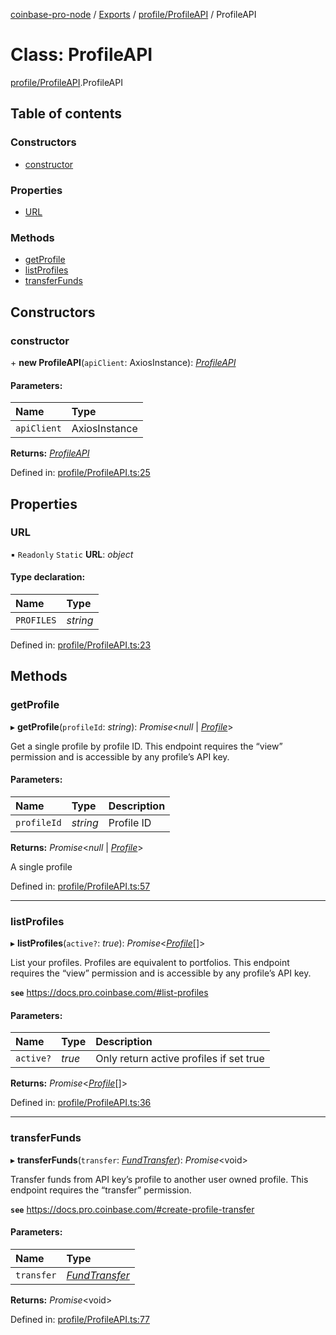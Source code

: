 [coinbase-pro-node](../README.md) / [Exports](../modules.md) / [profile/ProfileAPI](../modules/profile_profileapi.md) / ProfileAPI

# Class: ProfileAPI

[profile/ProfileAPI](../modules/profile_profileapi.md).ProfileAPI

## Table of contents

### Constructors

- [constructor](profile_profileapi.profileapi.md#constructor)

### Properties

- [URL](profile_profileapi.profileapi.md#url)

### Methods

- [getProfile](profile_profileapi.profileapi.md#getprofile)
- [listProfiles](profile_profileapi.profileapi.md#listprofiles)
- [transferFunds](profile_profileapi.profileapi.md#transferfunds)

## Constructors

### constructor

\+ **new ProfileAPI**(`apiClient`: AxiosInstance): [_ProfileAPI_](profile_profileapi.profileapi.md)

#### Parameters:

| Name        | Type          |
| :---------- | :------------ |
| `apiClient` | AxiosInstance |

**Returns:** [_ProfileAPI_](profile_profileapi.profileapi.md)

Defined in: [profile/ProfileAPI.ts:25](https://github.com/bennycode/coinbase-pro-node/blob/845b71d/src/profile/ProfileAPI.ts#L25)

## Properties

### URL

▪ `Readonly` `Static` **URL**: _object_

#### Type declaration:

| Name       | Type     |
| :--------- | :------- |
| `PROFILES` | _string_ |

Defined in: [profile/ProfileAPI.ts:23](https://github.com/bennycode/coinbase-pro-node/blob/845b71d/src/profile/ProfileAPI.ts#L23)

## Methods

### getProfile

▸ **getProfile**(`profileId`: _string_): _Promise_<_null_ \| [_Profile_](../interfaces/profile_profileapi.profile.md)\>

Get a single profile by profile ID. This endpoint requires the “view” permission and is accessible by any profile’s API key.

#### Parameters:

| Name        | Type     | Description |
| :---------- | :------- | :---------- |
| `profileId` | _string_ | Profile ID  |

**Returns:** _Promise_<_null_ \| [_Profile_](../interfaces/profile_profileapi.profile.md)\>

A single profile

Defined in: [profile/ProfileAPI.ts:57](https://github.com/bennycode/coinbase-pro-node/blob/845b71d/src/profile/ProfileAPI.ts#L57)

---

### listProfiles

▸ **listProfiles**(`active?`: _true_): _Promise_<[_Profile_](../interfaces/profile_profileapi.profile.md)[]\>

List your profiles. Profiles are equivalent to portfolios. This endpoint requires the “view” permission and is accessible by any profile’s API key.

**`see`** https://docs.pro.coinbase.com/#list-profiles

#### Parameters:

| Name      | Type   | Description                             |
| :-------- | :----- | :-------------------------------------- |
| `active?` | _true_ | Only return active profiles if set true |

**Returns:** _Promise_<[_Profile_](../interfaces/profile_profileapi.profile.md)[]\>

Defined in: [profile/ProfileAPI.ts:36](https://github.com/bennycode/coinbase-pro-node/blob/845b71d/src/profile/ProfileAPI.ts#L36)

---

### transferFunds

▸ **transferFunds**(`transfer`: [_FundTransfer_](../interfaces/profile_profileapi.fundtransfer.md)): _Promise_<void\>

Transfer funds from API key’s profile to another user owned profile. This endpoint requires the “transfer” permission.

**`see`** https://docs.pro.coinbase.com/#create-profile-transfer

#### Parameters:

| Name       | Type                                                               |
| :--------- | :----------------------------------------------------------------- |
| `transfer` | [_FundTransfer_](../interfaces/profile_profileapi.fundtransfer.md) |

**Returns:** _Promise_<void\>

Defined in: [profile/ProfileAPI.ts:77](https://github.com/bennycode/coinbase-pro-node/blob/845b71d/src/profile/ProfileAPI.ts#L77)
